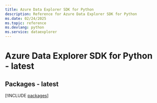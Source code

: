 ```yaml
---
title: Azure Data Explorer SDK for Python
description: Reference for Azure Data Explorer SDK for Python
ms.date: 02/24/2025
ms.topic: reference
ms.devlang: python
ms.service: dataexplorer
---
```

# Azure Data Explorer SDK for Python - latest
## Packages - latest
[!INCLUDE [packages](data-explorer-index.md)]